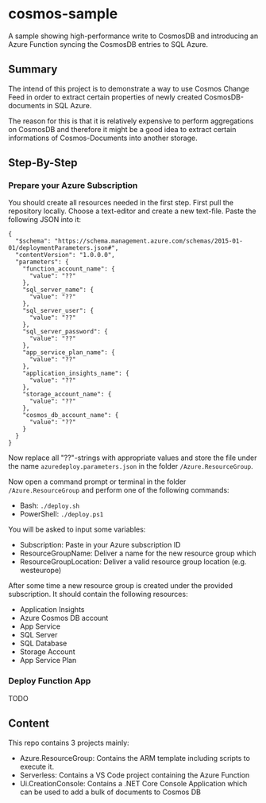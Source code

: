 # cosmos-sample
A sample showing high-performance write to CosmosDB and introducing an Azure Function syncing the CosmosDB entries to SQL Azure.

## Summary

The intend of this project is to demonstrate a way to use Cosmos Change Feed in order to extract certain properties of newly created CosmosDB-documents in SQL Azure.

The reason for this is that it is relatively expensive to perform aggregations on CosmosDB and therefore it might be a good idea to extract certain informations of Cosmos-Documents into another storage.

## Step-By-Step

### Prepare your Azure Subscription

You should create all resources needed in the first step. First pull the repository locally. Choose a text-editor and create a new text-file. Paste the following JSON into it:

    {
      "$schema": "https://schema.management.azure.com/schemas/2015-01-01/deploymentParameters.json#",
      "contentVersion": "1.0.0.0",
      "parameters": {
        "function_account_name": {
          "value": "??"
        },
        "sql_server_name": {
          "value": "??"
        },
        "sql_server_user": {
          "value": "??"
        },
        "sql_server_password": {
          "value": "??"
        },
        "app_service_plan_name": {
          "value": "??"
        },
        "application_insights_name": {
          "value": "??"
        },
        "storage_account_name": {
          "value": "??"
        },
        "cosmos_db_account_name": {
          "value": "??"
        }
      }
    }

Now replace all "??"-strings with appropriate values and store the file under the name `azuredeploy.parameters.json` in the folder `/Azure.ResourceGroup`.

Now open a command prompt or terminal in the folder `/Azure.ResourceGroup` and perform one of the following commands:

- Bash: `./deploy.sh`
- PowerShell: `./deploy.ps1`

You will be asked to input some variables:

- Subscription: Paste in your Azure subscription ID
- ResourceGroupName: Deliver a name for the new resource group which
- ResourceGroupLocation: Deliver a valid resource group location (e.g. westeurope)

After some time a new resource group is created under the provided subscription. It should contain the following resources:

- Application Insights
- Azure Cosmos DB account
- App Service
- SQL Server
- SQL Database
- Storage Account
- App Service Plan

### Deploy Function App

TODO

### 

## Content

This repo contains 3 projects mainly:
- Azure.ResourceGroup: Contains the ARM template including scripts to execute it.
- Serverless: Contains a VS Code project containing the Azure Function
- Ui.CreationConsole: Contains a .NET Core Console Application which can be used to add a bulk of documents to Cosmos DB
